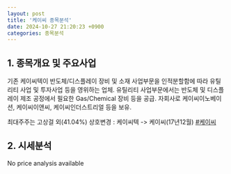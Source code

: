 ```yaml
---
layout: post
title: '케이씨 종목분석'
date: 2024-10-27 21:20:23 +0900
categories: 종목분석
---
```


## 1. 종목개요 및 주요사업

기존 케이씨텍이 반도체/디스플레이 장비 및 소재 사업부문을 인적분할함에 따라 유틸리티 사업 및 투자사업 등을 영위하는 업체. 유틸리티 사업부문에서는 반도체 및 디스플레이 제조 공정에서 필요한 Gas/Chemical 장비 등을 공급. 자회사로 케이씨이노베이션, 케이씨이앤씨, 케이씨인더스트리얼 등을 보유.

최대주주는 고상걸 외(41.04%) 상호변경 : 케이씨텍 -> 케이씨(17년12월)
[#케이씨](#)

## 2. 시세분석

No price analysis available
